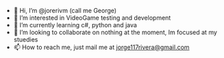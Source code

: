 - 👋 Hi, I’m @jorerivm (call me George)
- 👀 I’m interested in VideoGame testing and development
- 🌱 I’m currently learning c#, python and java
- 💞️ I’m looking to collaborate on nothing at the moment, Im focused at my stuedies
- 📫 How to reach me, just mail me at jorge117rivera@gmail.com

<!---
jorerivm/jorerivm is a ✨ special ✨ repository because its `README.md` (this file) appears on your GitHub profile.
You can click the Preview link to take a look at your changes.
--->
